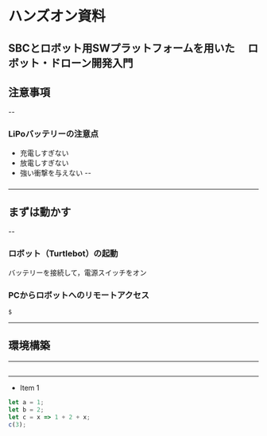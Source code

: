 # ハンズオン資料
SBCとロボット用SWプラットフォームを用いた　
ロボット・ドローン開発入門 
---

## 注意事項
--

### LiPoバッテリーの注意点
- 充電しすぎない
- 放電しすぎない
- 強い衝撃を与えない
--

### 



---


## まずは動かす
--

### ロボット（Turtlebot）の起動
バッテリーを接続して，電源スイッチをオン


### PCからロボットへのリモートアクセス
```
$ 

```

---




## 環境構築
---

## 
---

- Item 1 <!-- .element: class="fragment" data-fragment-index="2" -->

```js [1-2|3|4] 
let a = 1;
let b = 2;
let c = x => 1 + 2 + x;
c(3);
```
